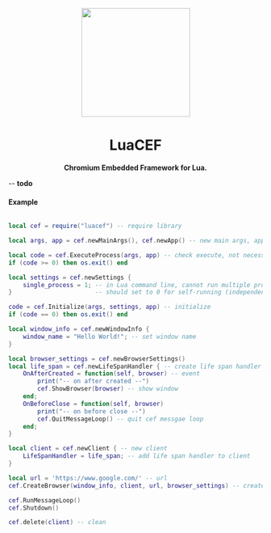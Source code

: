 <p align="center">
	<img src="https://github.com/wy3/luacef/raw/master/lcf.png" width="215px">
	<h1 align="center"> LuaCEF </h1>
	<p align="center">
    	<strong> Chromium Embedded Framework for Lua. </strong>
 	</p>
</p>

-- __todo__

#### Example

```lua

local cef = require("luacef") -- require library

local args, app = cef.newMainArgs(), cef.newApp() -- new main args, app

local code = cef.ExecuteProcess(args, app) -- check execute, not necessary
if (code >= 0) then os.exit() end

local settings = cef.newSettings {
	single_process = 1; -- in Lua command line, cannot run multiple process
}						-- should set to 0 for self-running (independent executable program)

code = cef.Initialize(args, settings, app) -- initialize
if (code == 0) then os.exit() end

local window_info = cef.newWindowInfo {
	window_name = "Hello World!"; -- set window name
}

local browser_settings = cef.newBrowserSettings()
local life_span = cef.newLifeSpanHandler { -- create life span handler
	OnAfterCreated = function(self, browser) -- event
		print("-- on after created --")
		cef.ShowBrowser(browser) -- show window
	end;
	OnBeforeClose = function(self, browser)
		print("-- on before close --")
		cef.QuitMessageLoop() -- quit cef messgae loop
	end;
}

local client = cef.newClient { -- new client
	LifeSpanHandler = life_span; -- add life span handler to client
}

local url = 'https://www.google.com/' -- url
cef.CreateBrowser(window_info, client, url, browser_settings) -- create browser

cef.RunMessageLoop()
cef.Shutdown()

cef.delete(client) -- clean

```

